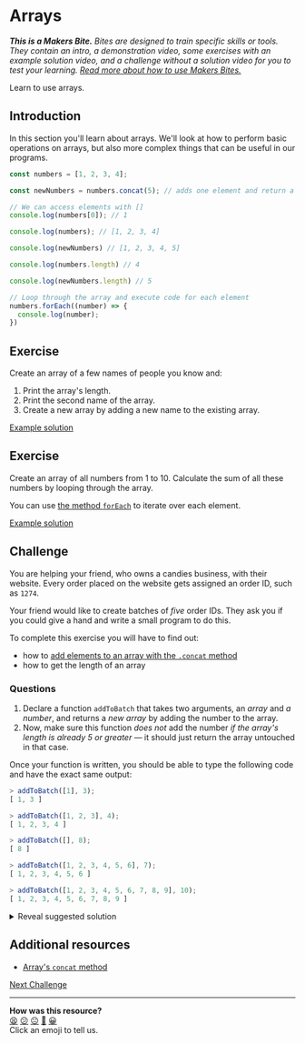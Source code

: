 # Arrays

_**This is a Makers Bite.** Bites are designed to train specific skills or tools. They
contain an intro, a demonstration video, some exercises with an example solution video,
and a challenge without a solution video for you to test your learning. [Read more about
how to use Makers
Bites.](https://github.com/makersacademy/course/blob/main/labels/bites.md)_

Learn to use arrays.

## Introduction

In this section you'll learn about arrays. We'll look at how to perform basic operations
on arrays, but also more complex things that can be useful in our programs.

```js
const numbers = [1, 2, 3, 4];

const newNumbers = numbers.concat(5); // adds one element and return a new array

// We can access elements with []
console.log(numbers[0]); // 1

console.log(numbers); // [1, 2, 3, 4]

console.log(newNumbers) // [1, 2, 3, 4, 5]

console.log(numbers.length) // 4

console.log(newNumbers.length) // 5

// Loop through the array and execute code for each element
numbers.forEach((number) => {
  console.log(number);
})
```

## Exercise

Create an array of a few names of people you know and:

1. Print the array's length.
2. Print the second name of the array.
3. Create a new array by adding a new name to the existing array.

[Example solution](https://www.youtube.com/watch?v=BjRDUtiM5T8)

## Exercise

Create an array of all numbers from 1 to 10. Calculate the sum of all these numbers by
looping through the array.

You can use [the method
`forEach`](https://developer.mozilla.org/en-US/docs/Web/JavaScript/Reference/Global_Objects/Array/forEach)
to iterate over each element.

[Example solution](https://youtu.be/BjRDUtiM5T8?t=167)

## Challenge

You are helping your friend, who owns a candies business, with their website. Every order
placed on the website gets assigned an order ID, such as `1274`.

Your friend would like to create batches of *five* order IDs. They ask you if you could
give a hand and write a small program to do this.

To complete this exercise you will have to find out:
 * how to [add elements to an array with the `.concat`
   method](https://www.samanthaming.com/tidbits/87-5-ways-to-append-item-to-array/)
 * how to get the length of an array

### Questions

1. Declare a function `addToBatch` that takes two arguments, an *array* and *a number*,
   and returns a *new array* by adding the number to the array.
2. Now, make sure this function *does not* add the number *if the array's length is
   already 5 or greater* — it should just return the array untouched in that case.

Once your function is written, you should be able to type the following code and have the
exact same output:

```javascript
> addToBatch([1], 3); 
[ 1, 3 ]

> addToBatch([1, 2, 3], 4); 
[ 1, 2, 3, 4 ]

> addToBatch([], 8); 
[ 8 ]

> addToBatch([1, 2, 3, 4, 5, 6], 7); 
[ 1, 2, 3, 4, 5, 6 ]

> addToBatch([1, 2, 3, 4, 5, 6, 7, 8, 9], 10); 
[ 1, 2, 3, 4, 5, 6, 7, 8, 9 ]
```

<details>
<summary>Reveal suggested solution</summary>

```javascript
const addToBatch = (array, number) => {
  if (array.length >= 5) {
    return array;
  }

  return array.concat(number);
}
```

</details>

## Additional resources

 * [Array's `concat`
   method](https://developer.mozilla.org/en-US/docs/Web/JavaScript/Reference/Global_Objects/Array/concat)

[Next Challenge](10_objects.md)

<!-- BEGIN GENERATED SECTION DO NOT EDIT -->

---

**How was this resource?**  
[😫](https://airtable.com/shrUJ3t7KLMqVRFKR?prefill_Repository=makersacademy%2Fjavascript-fundamentals&prefill_File=bites%2F09_arrays.md&prefill_Sentiment=😫) [😕](https://airtable.com/shrUJ3t7KLMqVRFKR?prefill_Repository=makersacademy%2Fjavascript-fundamentals&prefill_File=bites%2F09_arrays.md&prefill_Sentiment=😕) [😐](https://airtable.com/shrUJ3t7KLMqVRFKR?prefill_Repository=makersacademy%2Fjavascript-fundamentals&prefill_File=bites%2F09_arrays.md&prefill_Sentiment=😐) [🙂](https://airtable.com/shrUJ3t7KLMqVRFKR?prefill_Repository=makersacademy%2Fjavascript-fundamentals&prefill_File=bites%2F09_arrays.md&prefill_Sentiment=🙂) [😀](https://airtable.com/shrUJ3t7KLMqVRFKR?prefill_Repository=makersacademy%2Fjavascript-fundamentals&prefill_File=bites%2F09_arrays.md&prefill_Sentiment=😀)  
Click an emoji to tell us.

<!-- END GENERATED SECTION DO NOT EDIT -->
